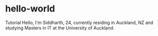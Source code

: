 # hello-world
Tutorial
Hello, I'm Siddharth, 24, currently residing in Auckland, NZ and studying Masters in IT at the University of Auckland.
